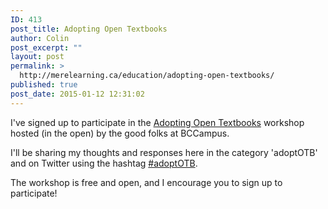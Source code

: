 ```yaml
---
ID: 413
post_title: Adopting Open Textbooks
author: Colin
post_excerpt: ""
layout: post
permalink: >
  http://merelearning.ca/education/adopting-open-textbooks/
published: true
post_date: 2015-01-12 12:31:02
---
```

I've signed up to participate in the <a href="http://adoptotb.com" target="_blank">Adopting Open Textbooks</a> workshop hosted (in the open) by the good folks at BCCampus.

I'll be sharing my thoughts and responses here in the category 'adoptOTB' and on Twitter using the hashtag <a href="https://twitter.com/hashtag/adoptotb" target="_blank">#adoptOTB</a>.

The workshop is free and open, and I encourage you to sign up to participate!